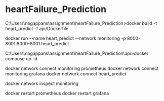 # heartFailure_Prediction
<!-- Steps to run in code space -->

<!-- To create a docker image -->

C:\Users\nagappans\assignment\heartFailure_Prediction>docker build -t heart_predict -f api/Dockerfile .

<!-- Run Docker Image -->
docker run --name heart_predict --network monitoring -p 8000-8001:8000-8001 heart_predict

<!-- Run Prometheus and Grafanna -->
C:\Users\nagappans\assignment\heartFailure_Prediction\api>docker compose up -d

<!-- To create a link between monitoring and prometheus -->
docker network connect monitoring prometheus
docker network connect monitoring grafana
docker network connect heart_predict

<!-- Verify if all are working fine -->
docker network inspect monitoring

<!-- Restart all to make sure every thing works fine -->
docker restart prometheus
docker restart grafana
